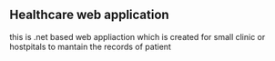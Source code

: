 ## Healthcare web application ##

this is .net based web appliaction which is created for small clinic or hostpitals to mantain the records of 
patient 
